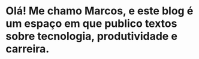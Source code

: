 <h1>Olá! Me chamo Marcos, e este blog é um espaço em que publico textos sobre tecnologia, produtividade e carreira.</h1>
